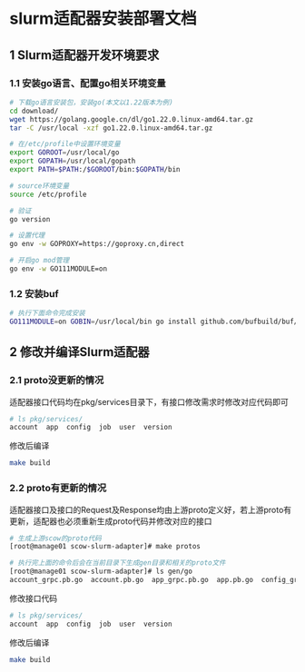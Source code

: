 # **slurm适配器安装部署文档**


## **1 Slurm适配器开发环境要求**
### **1.1 安装go语言、配置go相关环境变量**

```bash
# 下载go语言安装包，安装go(本文以1.22版本为例)
cd download/
wget https://golang.google.cn/dl/go1.22.0.linux-amd64.tar.gz
tar -C /usr/local -xzf go1.22.0.linux-amd64.tar.gz

# 在/etc/profile中设置环境变量
export GOROOT=/usr/local/go
export GOPATH=/usr/local/gopath
export PATH=$PATH:/$GOROOT/bin:$GOPATH/bin

# source环境变量
source /etc/profile

# 验证
go version

# 设置代理
go env -w GOPROXY=https://goproxy.cn,direct

# 开启go mod管理
go env -w GO111MODULE=on
```

### **1.2 安装buf**
```bash
# 执行下面命令完成安装
GO111MODULE=on GOBIN=/usr/local/bin go install github.com/bufbuild/buf/cmd/buf@v1.23.1
```

## **2 修改并编译Slurm适配器**

### **2.1 proto没更新的情况**
适配器接口代码均在pkg/services目录下，有接口修改需求时修改对应代码即可
```bash
# ls pkg/services/
account  app  config  job  user  version
```
修改后编译
```bash
make build
```

### **2.2 proto有更新的情况**
适配器接口及接口的Request及Response均由上游proto定义好，若上游proto有更新，适配器也必须重新生成proto代码并修改对应的接口
```bash
# 生成上游scow的proto代码
[root@manage01 scow-slurm-adapter]# make protos

# 执行完上面的命令后会在当前目录下生成gen目录和相关的proto文件
[root@manage01 scow-slurm-adapter]# ls gen/go
account_grpc.pb.go  account.pb.go  app_grpc.pb.go  app.pb.go  config_grpc.pb.go  config.pb.go  job_grpc.pb.go  job.pb.go  user_grpc.pb.go  user.pb.go  version_grpc.pb.go  version.pb.go
```
修改接口代码
```bash
# ls pkg/services/
account  app  config  job  user  version
```
修改后编译
```bash
make build
```

